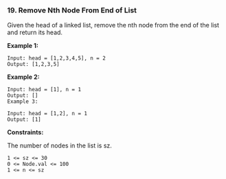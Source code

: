 ### 19. Remove Nth Node From End of List

Given the head of a linked list, remove the nth node from the end of the list and return its head.


**Example 1:**


```
Input: head = [1,2,3,4,5], n = 2
Output: [1,2,3,5]
```

**Example 2:**

```
Input: head = [1], n = 1
Output: []
Example 3:
```

```
Input: head = [1,2], n = 1
Output: [1]
```
 

**Constraints:**

The number of nodes in the list is sz.
```
1 <= sz <= 30
0 <= Node.val <= 100
1 <= n <= sz
```
 